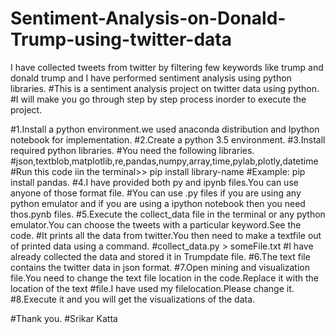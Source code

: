 # Sentiment-Analysis-on-Donald-Trump-using-twitter-data
I have collected tweets from twitter by filtering few keywords like trump and donald trump and I have performed sentiment analysis using python libraries.
#This is a sentiment analysis project on twitter data using python.
#I will make you go through step by step process inorder to execute the project.

#1.Install a python environment.we used anaconda distribution and Ipython notebook for implementation.
#2.Create a python 3.5 environment.
#3.Install required python libraries.
#You need the following libraries.
#json,textblob,matplotlib,re,pandas,numpy,array,time,pylab,plotly,datetime
#Run this code iin the terminal>> pip install library-name
#Example: pip install pandas.
#4.I have provided both py and ipynb files.You can use anyone of those format file.
#You can use .py files if you are using any python emulator and if you are using a ipython notebook then you need thos.pynb files.
#5.Execute the collect_data file in the terminal or any python emulator.You can choose the tweets with a particular keyword.See the code.
#It prints all the data from twitter.You then need to make a textfile out of printed data using a command.
#collect_data.py > someFile.txt 
#I have already collected the data and stored it in Trumpdate file. 
#6.The text file contains the twitter data in json format.
#7.Open mining and visualization file.You need to change the text file location in the code.Replace it with the location of the text #file.I have used my filelocation.Please change it.
#8.Execute it and you will get the visualizations of the data.



#Thank you. 
#Srikar Katta
